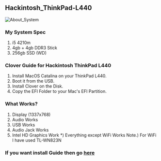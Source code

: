 ## Hackintosh_ThinkPad-L440
![About_System](https://user-images.githubusercontent.com/63806451/125563726-babee51d-c451-4263-acf2-1f0e6b08e864.png)

### My System Spec
1) i5 4210m
2) 4gb + 4gb DDR3 Stick
3) 256gb SSD (WD)

### Clover Guide for Hackintosh ThinkPad L440
1) Install MacOS Catalina on your ThinkPad L440.
2) Boot it from the USB.
3) Install Clover on the Disk.
4) Copy the EFI Folder to your Mac's EFI Partition.

### What Works?
1) Display (1337x768)
2) Audio Works
3) USB Works 
4) Audio Jack Works
5) Intel HD Graphics Work
*) Everything except WiFi Works
Note.) For WiFi I have used TL-WN823N

### If you want install Guide then go [here](https://github.com/nparashar150/Hackintosh-Dell-E7440)
